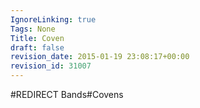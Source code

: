 ```yaml
---
IgnoreLinking: true
Tags: None
Title: Coven
draft: false
revision_date: 2015-01-19 23:08:17+00:00
revision_id: 31007
---
```


#REDIRECT Bands#Covens